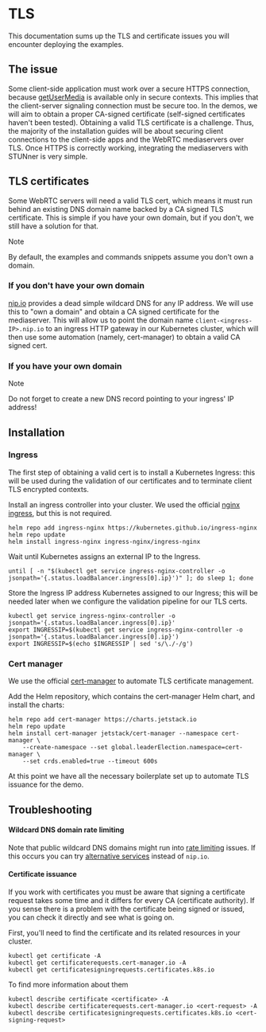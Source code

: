 # TLS

This documentation sums up the TLS and certificate issues you will encounter deploying the examples.

## The issue

Some client-side application must work over a secure HTTPS connection, because [getUserMedia](https://developer.mozilla.org/en-US/docs/Web/API/MediaDevices/getUserMedia#browser_compatibility) is available only in secure contexts. This implies that the client-server signaling connection must be secure too. In the demos, we will aim to obtain a proper CA-signed certificate (self-signed certificates haven't been tested). Obtaining a valid TLS certificate is a challenge. Thus, the majority of the installation guides will be about securing client connections to the client-side apps and the WebRTC mediaservers over TLS. Once HTTPS is correctly working, integrating the mediaservers with STUNner is very simple.

## TLS certificates

Some WebRTC servers will need a valid TLS cert, which means it must run behind an existing DNS domain name backed by a CA signed TLS certificate. This is simple if you have your own domain, but if you don't, we still have a solution for that.

> [!NOTE]
>
> By default, the examples and commands snippets assume you don't own a domain.

### If you don't have your own domain

[nip.io](https://nip.io) provides a dead simple wildcard DNS for any IP address. We will use this to "own a domain" and obtain a CA signed certificate for the mediaserver. This will allow us to point the domain name `client-<ingress-IP>.nip.io` to an ingress HTTP gateway in our Kubernetes cluster, which will then use some automation (namely, cert-manager) to obtain a valid CA signed cert.

### If you have your own domain

> [!NOTE]
>
> Do not forget to create a new DNS record pointing to your ingress' IP address!

## Installation

### Ingress

The first step of obtaining a valid cert is to install a Kubernetes Ingress: this will be used during the validation of our certificates and to terminate client TLS encrypted contexts.

Install an ingress controller into your cluster. We used the official [nginx ingress](https://github.com/kubernetes/ingress-nginx), but this is not required.

```console
helm repo add ingress-nginx https://kubernetes.github.io/ingress-nginx
helm repo update
helm install ingress-nginx ingress-nginx/ingress-nginx
```

Wait until Kubernetes assigns an external IP to the Ingress.

```console
until [ -n "$(kubectl get service ingress-nginx-controller -o jsonpath='{.status.loadBalancer.ingress[0].ip}')" ]; do sleep 1; done
```

Store the Ingress IP address Kubernetes assigned to our Ingress; this will be needed later when we configure the validation pipeline for our TLS certs.

```console
kubectl get service ingress-nginx-controller -o jsonpath='{.status.loadBalancer.ingress[0].ip}'
export INGRESSIP=$(kubectl get service ingress-nginx-controller -o jsonpath='{.status.loadBalancer.ingress[0].ip}')
export INGRESSIP=$(echo $INGRESSIP | sed 's/\./-/g')
```

### Cert manager

We use the official [cert-manager](https://cert-manager.io) to automate TLS certificate management.

Add the Helm repository, which contains the cert-manager Helm chart, and install the charts:

```console
helm repo add cert-manager https://charts.jetstack.io
helm repo update
helm install cert-manager jetstack/cert-manager --namespace cert-manager \
    --create-namespace --set global.leaderElection.namespace=cert-manager \
    --set crds.enabled=true --timeout 600s
```

At this point we have all the necessary boilerplate set up to automate TLS issuance for the demo.

## Troubleshooting

#### Wildcard DNS domain rate limiting

Note that public wildcard DNS domains might run into [rate limiting](https://letsencrypt.org/docs/rate-limits/) issues. If this occurs you can try [alternative services](https://moss.sh/free-wildcard-dns-services/) instead of `nip.io`.

#### Certificate issuance

If you work with certificates you must be aware that signing a certificate request takes some time and it differs for every CA (certificate authority). If you sense there is a problem with the certificate being signed or issued, you can check it directly and see what is going on.

First, you'll need to find the certificate and its related resources in your cluster.
```console
kubectl get certificate -A
kubectl get certificaterequests.cert-manager.io -A
kubectl get certificatesigningrequests.certificates.k8s.io
```

To find more information about them
```console
kubectl describe certificate <certificate> -A
kubectl describe certificaterequests.cert-manager.io <cert-request> -A
kubectl describe certificatesigningrequests.certificates.k8s.io <cert-signing-request>
```